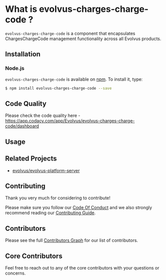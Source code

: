 # What is evolvus-charges-charge-code ?

`evolvus-charges-charge-code` is a component that encapsulates ChargesChargeCode management functionality across all Evolvus products.

## Installation

### Node.js
`evolvus-charges-charge-code` is available on [npm](http://npmjs.org). To install it, type:

```bash
$ npm install evolvus-charges-charge-code --save
```

## Code Quality
Please check the code quality here - https://app.codacy.com/app/Evolvus/evolvus-charges-charge-code/dashboard
## Usage


## Related Projects
- [evolvus/evolvus-platform-server](https://github.com/Evolvus/evolvus-platform-server)

## Contributing
Thank you very much for considering to contribute!

Please make sure you follow our [Code Of Conduct](CODE_OF_CONDUCT.md) and we also strongly recommend reading our [Contributing Guide](CONTRIBUTING.md).


## Contributors

Please see the full [Contributors Graph](https://github.com/evolvus/evolvus-charges-charge-code/graphs/contributors) for our list of contributors.

## Core Contributors

Feel free to reach out to any of the core contributors with your questions or
concerns.
